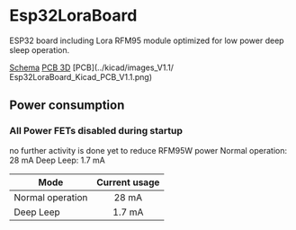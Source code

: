 # Esp32LoraBoard
ESP32 board including Lora RFM95 module optimized for low power deep sleep operation.

[Schema](../kicad/images_V1.1/Esp32LoraBoard_Kicad_Schema_V1.1.pdf)
[PCB 3D](../kicad/images_V1.1/Esp32LoraBoard_Kicad_PCB_3D_V1.1.png)
[PCB](../kicad/images_V1.1/ 	Esp32LoraBoard_Kicad_PCB_V1.1.png)


## Power consumption

### All Power FETs disabled during startup
no further activity is done yet to reduce RFM95W power
Normal operation:   28 mA
Deep Leep:          1.7 mA

| Mode              | Current usage |
| ----------------- |:-------------:|
| Normal operation  | 28 mA         |
| Deep Leep         | 1.7 mA        |